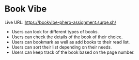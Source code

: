 <h1>Book Vibe</h1>
<p>Live URL: <a href="https://bookvibe-phero-assignment.surge.sh/">https://bookvibe-phero-assignment.surge.sh/</a></p>
<ul>
    <li>Users can look for different types of books.</li>
    <li>Users can check the details of the book of their choice.</li>
    <li>Users can bookmark as well as add books to their read list.</li>
    <li>Users can sort their list depending on their needs.</li>
    <li>Users can keep track of the book based on the page number.</li>
</ul>
